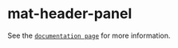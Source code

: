 # mat-header-panel

See the [`documentation page`](http://www.expandjs.com/elements/mat-header-panel) for more information.